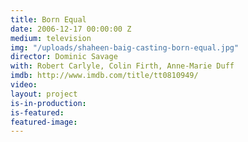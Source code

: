 ```yaml
---
title: Born Equal
date: 2006-12-17 00:00:00 Z
medium: television
img: "/uploads/shaheen-baig-casting-born-equal.jpg"
director: Dominic Savage
with: Robert Carlyle, Colin Firth, Anne-Marie Duff
imdb: http://www.imdb.com/title/tt0810949/
video: 
layout: project
is-in-production:
is-featured:
featured-image: 
---
```


